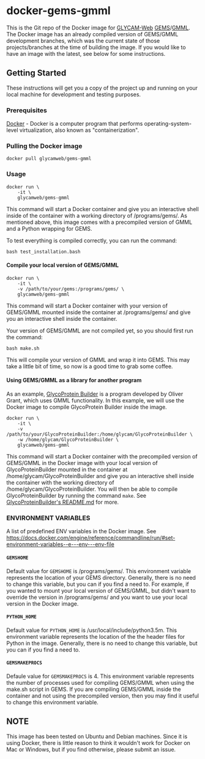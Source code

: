 # docker-gems-gmml

This is the Git repo of the Docker image for [GLYCAM-Web](https://github.com/GLYCAM-Web) [GEMS](https://github.com/GLYCAM-Web/gems)/[GMML](https://github.com/GLYCAM-Web/gmml). The Docker image has an already compiled version of GEMS/GMML development branches, which was the current state of those projects/branches at the time of building the image. If you would like to have an image with the latest, see below for some instructions.

## Getting Started

These instructions will get you a copy of the project up and running on your local machine for development and testing purposes.

### Prerequisites

[Docker](https://docs.docker.com) - Docker is a computer program that performs operating-system-level virtualization, also known as "containerization".

### Pulling the Docker image

``docker pull glycamweb/gems-gmml``

### Usage

```
docker run \
    -it \
    glycamweb/gems-gmml
```

This command will start a Docker container and give you an interactive shell inside of the container with a working directory of /programs/gems/. As mentioned above, this image comes with a precompiled version of GMML and a Python wrapping for GEMS. 

To test everything is compiled correctly, you can run the command:

``bash test_installation.bash``

#### Compile your local version of GEMS/GMML

```
docker run \
    -it \
    -v /path/to/your/gems:/programs/gems/ \
    glycamweb/gems-gmml
```

This command will start a Docker container with your version of GEMS/GMML mounted inside the container at /programs/gems/ and give you an interactive shell inside the container. 

Your version of GEMS/GMML are not compiled yet, so you should first run the command:

``bash make.sh``

This will compile your version of GMML and wrap it into GEMS. This may take a little bit of time, so now is a good time to grab some coffee.

#### Using GEMS/GMML as a library for another program

As an example, [GlycoProtein Builder](https://github.com/gitoliver/GlycoProteinBuilder) is a program developed by Oliver Grant, which uses GMML functionality. In this example, we will use the Docker image to compile GlycoProtein Builder inside the image.

```
docker run \
    -it \
    -v /path/to/your/GlycoProteinBuilder:/home/glycam/GlycoProteinBuilder \
    -w /home/glycam/GlycoProteinBuilder \
    glycamweb/gems-gmml
```

This command will start a Docker container with the precompiled version of GEMS/GMML in the Docker image with your local version of GlycoProteinBuilder mounted in the container at /home/glycam/GlycoProteinBuilder and give you an interactive shell inside the container with the working directory of /home/glycam/GlycoProteinBuilder. You will then be able to compile GlycoProteinBuilder by running the command ```make```. See [GlycoProteinBuilder's README.md](https://github.com/gitoliver/GlycoProteinBuilder/blob/master/README.md) for more.

### ENVIRONMENT VARIABLES

A list of predefined ENV variables in the Docker image.
See https://docs.docker.com/engine/reference/commandline/run/#set-environment-variables--e---env---env-file

#### ```GEMSHOME```

Default value for ```GEMSHOME``` is /programs/gems/. This environment variable represents the location of your GEMS directory. Generally, there is no need to change this variable, but you can if you find a need to. For example, if you wanted to mount your local version of GEMS/GMML, but didn't want to override the version in /programs/gems/ and you want to use your local version in the Docker image.

#### ```PYTHON_HOME```

Default value for ```PYTHON_HOME``` is /usr/local/include/python3.5m. This environment variable represents the location of the the header files for Python in the image. Generally, there is no need to change this variable, but you can if you find a need to.

#### ```GEMSMAKEPROCS```

Defaule value for ```GEMSMAKEPROCS``` is 4. This environment variable represents the number of processes used for compiling GEMS/GMML when using the make.sh script in GEMS. If you are compiling GEMS/GMML inside the container and not using the precompiled version, then you may find it useful to change this environment variable.

## NOTE

This image has been tested on Ubuntu and Debian machines. Since it is using Docker, there is little reason to think it wouldn't work for Docker on Mac or Windows, but if you find otherwise, please submit an issue.

